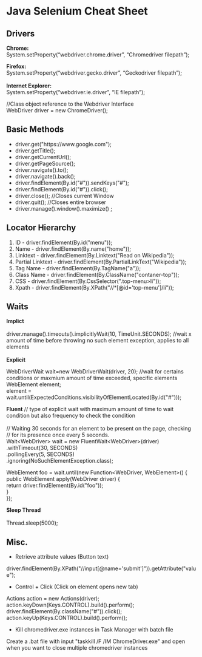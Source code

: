 <h1>Java Selenium Cheat Sheet</h1>
<h2>Drivers</h2>
<p><strong>Chrome:</strong><br />System.setProperty(&ldquo;webdriver.chrome.driver&rdquo;, &ldquo;Chromedriver filepath&rdquo;);</p>
<p><strong>Firefox:</strong><br />System.setProperty(&ldquo;webdriver.gecko.driver&rdquo;, &ldquo;Geckodriver filepath&rdquo;);<br /><br /><strong>Internet Explorer:</strong><br />System.setProperty(&ldquo;webdriver.ie.driver&rdquo;, &ldquo;IE filepath&rdquo;);</p>
<p>//Class object reference to the Webdriver Interface<br />WebDriver driver = new ChromeDriver();</p>
<h2>Basic Methods</h2>
<ul>
<li>driver.get("https://www.google.com");</li>
<li>driver.getTitle();</li>
<li>driver.getCurrentUrl();</li>
<li>driver.getPageSource();</li>
<li>driver.navigate().to();</li>
<li>driver.navigate().back();</li>
<li>driver.findElement(By.id("#")).sendKeys("#");</li>
<li>driver.findElement(By.id("#")).click();</li>
<li>driver.close(); //Closes current Window</li>
<li>driver.quit(); //Closes entire browser</li>
<li>driver.manage().window().maximize() ;</li>
</ul>
<h2>Locator Hierarchy</h2>
<ol>
<li>ID - driver.findElement(By.id("menu"));</li>
<li>Name - driver.findElement(By.name("home"));</li>
<li>Linktext - driver.findElement(By.Linktext("Read on Wikipedia"));</li>
<li>Partial Linktext - driver.findElement(By.PartialLinkText("Wikipedia"));</li>
<li>Tag Name - driver.findElement(By.TagName("a"));</li>
<li>Class Name - driver.findElement(By.ClassName("contaner-top"));</li>
<li>CSS - driver.findElement(By.CssSelector(".top-menu&gt;li"));</li>
<li>Xpath - driver.findElement(By.XPath("//*[@id='top-menu']/li"));</li>
</ol>
<h2>Waits</h2>
<p><strong>Implict</strong><br /><br />driver.manage().timeouts().implicitlyWait(10, TimeUnit.SECONDS); //wait x amount of time before throwing no such element exception, applies to all elements<br /><br /><strong>Explicit</strong></p>
<p>WebDriverWait wait=new WebDriverWait(driver, 20); //wait for certains conditions or maxmium amount of time exceeded, specific elements<br />WebElement element;<br />element = wait.until(ExpectedConditions.visibilityOfElementLocated(By.id("#")));</p>
<p><strong>Fluent</strong> // type of explicit wait with maximum amount of time to wait condition but also frequency to check the condition<br /><br /> // Waiting 30 seconds for an element to be present on the page, checking<br /> // for its presence once every 5 seconds.<br /> Wait&lt;WebDriver&gt; wait = new FluentWait&lt;WebDriver&gt;(driver)<br /> .withTimeout(30, SECONDS)<br /> .pollingEvery(5, SECONDS)<br /> .ignoring(NoSuchElementException.class);</p>
<p>WebElement foo = wait.until(new Function&lt;WebDriver, WebElement&gt;() {<br /> public WebElement apply(WebDriver driver) {<br /> return driver.findElement(By.id("foo"));<br /> }<br /> });</p>
<p><strong>Sleep Thread</strong><br /><br />Thread.sleep(5000);&nbsp;</p>
<h2>Misc.</h2>
<ul>
<li>Retrieve attribute values (Button text)</li>
</ul>
<p>driver.findElement(By.XPath("//input[@name='submit']")).getAttribute("value");</p>
<ul>
<li>Control + Click (Click on element opens new tab)</li>
</ul>
<p>Actions action = new Actions(driver);<br />action.keyDown(Keys.CONTROL).build().perform();<br />driver.findElement(By.className("#")).click();<br />action.keyUp(Keys.CONTROL).build().perform();</p>
<ul>
<li>Kill chromedriver.exe instances in Task Manager with batch file</li>
</ul>
<p>Create a .bat file with input "taskkill /F /IM ChromeDriver.exe" and open when you want to close multiple chromedriver instances</p>